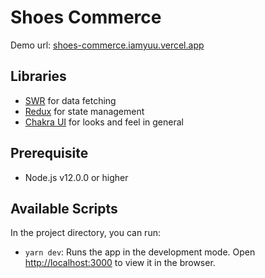 # Shoes Commerce

Demo url: [shoes-commerce.iamyuu.vercel.app](https://shoes-commerce.iamyuu.vercel.app)

## Libraries

- [SWR](https://swr.vercel.app) for data fetching
- [Redux](http://redux.js.org) for state management
- [Chakra UI](https://chakra-ui.com) for looks and feel in general

## Prerequisite

- Node.js v12.0.0 or higher

## Available Scripts

In the project directory, you can run:

- `yarn dev`: Runs the app in the development mode. Open [http://localhost:3000](http://localhost:3000) to view it in the browser.

